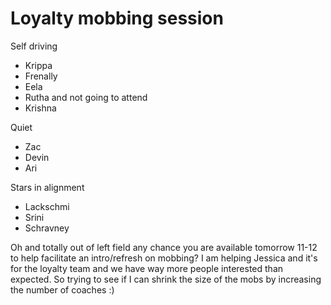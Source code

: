 

# Loyalty mobbing session

Self driving
- Krippa
- Frenally
- Eela
- Rutha and not going to attend
- Krishna

Quiet
- Zac
- Devin
- Ari

Stars in alignment
- Lackschmi
- Srini
- Schravney


Oh and totally out of left field any chance you are available tomorrow 11-12  to help facilitate an intro/refresh on mobbing? I am helping Jessica and it's for the loyalty team and we have way more people interested than expected. So trying to see if I can shrink the size of the mobs by increasing the number of coaches :)